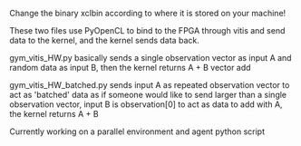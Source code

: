 
Change the binary xclbin according to where it is stored on your machine!

These two files use PyOpenCL to bind to the FPGA through vitis and send data to the kernel, and the kernel sends data back.

gym_vitis_HW.py basically sends a single observation vector as input A and random data as input B, then the kernel returns A + B vector add

gym_vitis_HW_batched.py sends input A as repeated observation vector to act as 'batched' data as if someone would like to send larger than a single observation vector, input B is observation[0] to act as data to add with A, the kernel returns A + B

Currently working on a parallel environment and agent python script
